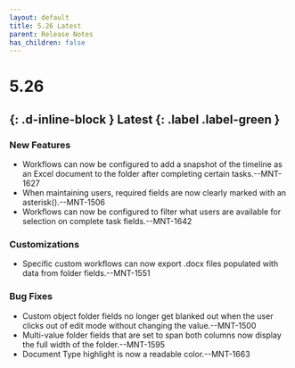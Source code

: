 ```yaml
---
layout: default
title: 5.26 Latest
parent: Release Notes
has_children: false
---
```

# 5.26
{: .d-inline-block } 
Latest
{: .label .label-green }
----
### New Features
- Workflows can now be configured to add a snapshot of the timeline as an Excel document to the folder after completing certain tasks.--MNT-1627
- When maintaining users, required fields are now clearly marked with an asterisk().--MNT-1506
- Workflows can now be configured to filter what users are available for selection on complete task fields.--MNT-1642
### Customizations
- Specific custom workflows can now export .docx files populated with data from folder fields.--MNT-1551
### Bug Fixes
- Custom object folder fields no longer get blanked out when the user clicks out of edit mode without changing the value.--MNT-1500
- Multi-value folder fields that are set to span both columns now display the full width of the folder.--MNT-1595
- Document Type highlight is now a readable color.--MNT-1663
